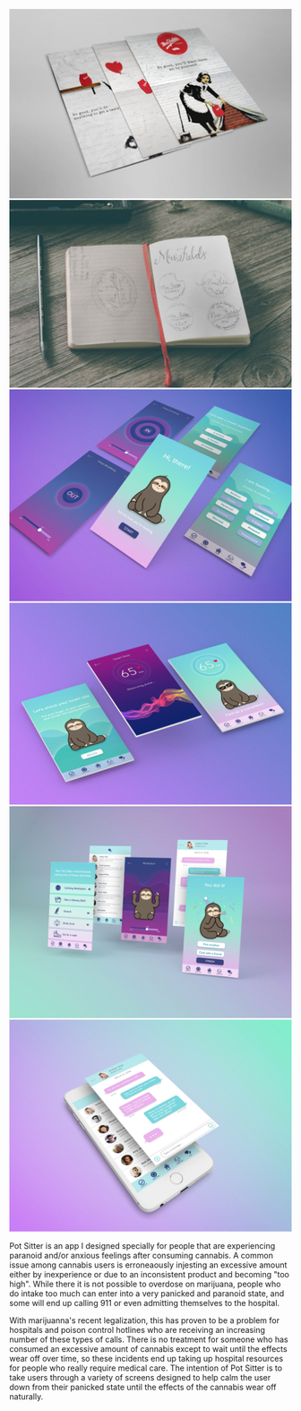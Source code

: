 ---
---

![Pot Sitter App](/assets/img/work/proj-2/img1.jpg)
![Pot Sitter App](/assets/img/work/proj-2/img2.jpg)
![Pot Sitter App](/assets/img/work/proj-2/img3.jpg)
![Pot Sitter App](/assets/img/work/proj-2/img4.jpg)
![Pot Sitter App](/assets/img/work/proj-2/img5.jpg)
![Pot Sitter App](/assets/img/work/proj-2/img6.jpg)

Pot Sitter is an app I designed specially for people that are experiencing paranoid and/or
anxious feelings after consuming cannabis. A common issue among cannabis users is
erroneaously injesting an excessive amount either by inexperience or due to an inconsistent product 
and becoming "too high". While there it is not possible to overdose on marijuana, people who do intake too much can enter
into a very panicked and paranoid state, and some will end up calling 911 or even admitting themselves to the hospital. <br>

With marijuanna's recent legalization, this has proven to be a problem for hospitals and poison control hotlines who are receiving an increasing number of these types of calls. There is no treatment for someone who has consumed an excessive amount of cannabis except to wait until the effects wear off over time, so these incidents end up taking up hospital resources for people who really require
medical care. The intention of Pot Sitter is to take users through a variety of screens designed
to help calm the user down from their panicked state until the effects of the cannabis wear off
naturally.




